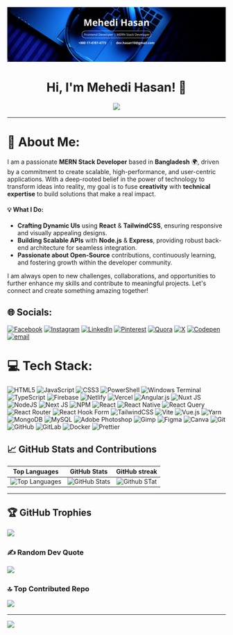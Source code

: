 <!-- Background Image -->
<img src="./Banner.png" alt="Blue-Modern-Corporate-Staff-Profile-Linked-In-Banner-2" border="0" />


<h1 align="center">Hi, I'm Mehedi Hasan! 👋</h1>

<p align="center">
  <a href="https://git.io/typing-svg">
    <img src="https://readme-typing-svg.herokuapp.com?font=Fira+Code&pause=1000&color=4A90E2&center=true&width=600&lines=MERN+Stack+Developer+💻;Aspiring+Entrepreneur+🚀;Social+Worker+🤝;Open+Source+Contributor+🌍" />
  </a>
</p>

---

 

# 💫 About Me:
I am a passionate **MERN Stack Developer** based in **Bangladesh** 🌍, driven by a commitment to create scalable, high-performance, and user-centric applications. With a deep-rooted belief in the power of technology to transform ideas into reality, my goal is to fuse **creativity** with **technical expertise** to build solutions that make a real impact.

#### 💡 **What I Do:**
- **Crafting Dynamic UIs** using **React** & **TailwindCSS**, ensuring responsive and visually appealing designs.
- **Building Scalable APIs** with **Node.js** & **Express**, providing robust back-end architecture for seamless integration.
- **Passionate about Open-Source** contributions, continuously learning, and fostering growth within the developer community.

I am always open to new challenges, collaborations, and opportunities to further enhance my skills and contribute to meaningful projects. Let's connect and create something amazing together!


## 🌐 Socials:
[![Facebook](https://img.shields.io/badge/Facebook-%231877F2.svg?logo=Facebook&logoColor=white)](https://facebook.com/hasancodex) [![Instagram](https://img.shields.io/badge/Instagram-%23E4405F.svg?logo=Instagram&logoColor=white)](https://instagram.com/hasancodex) [![LinkedIn](https://img.shields.io/badge/LinkedIn-%230077B5.svg?logo=linkedin&logoColor=white)](https://linkedin.com/in/hasancodex) [![Pinterest](https://img.shields.io/badge/Pinterest-%23E60023.svg?logo=Pinterest&logoColor=white)](https://pinterest.com/hasancodex) [![Quora](https://img.shields.io/badge/Quora-%23B92B27.svg?logo=Quora&logoColor=white)](https://quora.com/profile/hasancodex) [![X](https://img.shields.io/badge/X-black.svg?logo=X&logoColor=white)](https://x.com/hasancodex) [![Codepen](https://img.shields.io/badge/Codepen-000000?logo=codepen&logoColor=white)](https://codepen.io/hasancodex) [![email](https://img.shields.io/badge/Email-D14836?logo=gmail&logoColor=white)](mailto:dev.hasan10@gmail.com) 

# 💻 Tech Stack:
![HTML5](https://img.shields.io/badge/html5-%23E34F26.svg?style=for-the-badge&logo=html5&logoColor=white) ![JavaScript](https://img.shields.io/badge/javascript-%23323330.svg?style=for-the-badge&logo=javascript&logoColor=%23F7DF1E) ![CSS3](https://img.shields.io/badge/css3-%231572B6.svg?style=for-the-badge&logo=css3&logoColor=white)  ![PowerShell](https://img.shields.io/badge/PowerShell-%235391FE.svg?style=for-the-badge&logo=powershell&logoColor=white) ![Windows Terminal](https://img.shields.io/badge/Windows%20Terminal-%234D4D4D.svg?style=for-the-badge&logo=windows-terminal&logoColor=white) ![TypeScript](https://img.shields.io/badge/typescript-%23007ACC.svg?style=for-the-badge&logo=typescript&logoColor=white) ![Firebase](https://img.shields.io/badge/firebase-%23039BE5.svg?style=for-the-badge&logo=firebase) ![Netlify](https://img.shields.io/badge/netlify-%23000000.svg?style=for-the-badge&logo=netlify&logoColor=#00C7B7) ![Vercel](https://img.shields.io/badge/vercel-%23000000.svg?style=for-the-badge&logo=vercel&logoColor=white) ![Angular.js](https://img.shields.io/badge/angular.js-%23E23237.svg?style=for-the-badge&logo=angularjs&logoColor=white) ![Nuxt JS](https://img.shields.io/badge/Nuxt-002E3B?style=for-the-badge&logo=nuxt.js&logoColor=#00DC82) ![NodeJS](https://img.shields.io/badge/node.js-6DA55F?style=for-the-badge&logo=node.js&logoColor=white) ![Next JS](https://img.shields.io/badge/Next-black?style=for-the-badge&logo=next.js&logoColor=white) ![NPM](https://img.shields.io/badge/NPM-%23CB3837.svg?style=for-the-badge&logo=npm&logoColor=white) ![React](https://img.shields.io/badge/react-%2320232a.svg?style=for-the-badge&logo=react&logoColor=%2361DAFB) ![React Native](https://img.shields.io/badge/react_native-%2320232a.svg?style=for-the-badge&logo=react&logoColor=%2361DAFB) ![React Query](https://img.shields.io/badge/-React%20Query-FF4154?style=for-the-badge&logo=react%20query&logoColor=white) ![React Router](https://img.shields.io/badge/React_Router-CA4245?style=for-the-badge&logo=react-router&logoColor=white) ![React Hook Form](https://img.shields.io/badge/React%20Hook%20Form-%23EC5990.svg?style=for-the-badge&logo=reacthookform&logoColor=white) ![TailwindCSS](https://img.shields.io/badge/tailwindcss-%2338B2AC.svg?style=for-the-badge&logo=tailwind-css&logoColor=white) ![Vite](https://img.shields.io/badge/vite-%23646CFF.svg?style=for-the-badge&logo=vite&logoColor=white) ![Vue.js](https://img.shields.io/badge/vue.js-%2335495e.svg?style=for-the-badge&logo=vuedotjs&logoColor=%234FC08D) ![Yarn](https://img.shields.io/badge/yarn-%232C8EBB.svg?style=for-the-badge&logo=yarn&logoColor=white) ![MongoDB](https://img.shields.io/badge/MongoDB-%234ea94b.svg?style=for-the-badge&logo=mongodb&logoColor=white) ![MySQL](https://img.shields.io/badge/mysql-4479A1.svg?style=for-the-badge&logo=mysql&logoColor=white) ![Adobe Photoshop](https://img.shields.io/badge/adobe%20photoshop-%2331A8FF.svg?style=for-the-badge&logo=adobe%20photoshop&logoColor=white) ![Gimp](https://img.shields.io/badge/Gimp-657D8B?style=for-the-badge&logo=gimp&logoColor=FFFFFF) ![Figma](https://img.shields.io/badge/figma-%23F24E1E.svg?style=for-the-badge&logo=figma&logoColor=white) ![Canva](https://img.shields.io/badge/Canva-%2300C4CC.svg?style=for-the-badge&logo=Canva&logoColor=white) ![Git](https://img.shields.io/badge/git-%23F05033.svg?style=for-the-badge&logo=git&logoColor=white) ![GitHub](https://img.shields.io/badge/github-%23121011.svg?style=for-the-badge&logo=github&logoColor=white) ![GitLab](https://img.shields.io/badge/gitlab-%23181717.svg?style=for-the-badge&logo=gitlab&logoColor=white) ![Docker](https://img.shields.io/badge/docker-%230db7ed.svg?style=for-the-badge&logo=docker&logoColor=white) ![Prettier](https://img.shields.io/badge/prettier-%23F7B93E.svg?style=for-the-badge&logo=prettier&logoColor=black)


## 📈 GitHub Stats and Contributions

| Top Languages | GitHub Stats | GitHub streak |
|:---:|:---:|:---:|
| ![Top Languages](https://github-readme-stats.vercel.app/api/top-langs/?username=hasancodex&theme=transparent&hide_border=true&include_all_commits=true&count_private=true&layout=compact) | ![GitHub Stats](https://github-readme-stats.vercel.app/api?username=hasancodex&theme=transparent&hide_border=true&include_all_commits=true&count_private=false) | <img src="http://github-readme-streak-stats.herokuapp.com?user=hasancodex&theme=transparent&hide_border=true&date_format=M%20j%5B%2C%20Y%5D" width="100%" height="100%" alt="Github STat"/> |





---

## 🏆 GitHub Trophies
![](https://github-profile-trophy.vercel.app/?username=hasancodex&theme=radical&no-frame=false&no-bg=false&margin-w=4)

### ✍️ Random Dev Quote
![](https://quotes-github-readme.vercel.app/api?type=horizontal&theme=radical)

### 🔝 Top Contributed Repo
![](https://github-contributor-stats.vercel.app/api?username=hasancodex&limit=5&theme=radical&combine_all_yearly_contributions=true)

---
[![](https://visitcount.itsvg.in/api?id=hasancodex&icon=0&color=13)](https://visitcount.itsvg.in)

<!-- Proudly created with GPRM ( https://gprm.itsvg.in ) -->
